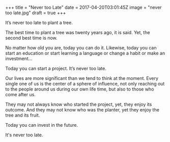 +++
title = "Never too Late"
date = 2017-04-20T03:01:45Z
image = "never too late.jpg"
draft = true
+++

It’s never too late to plant a tree.

The best time to plant a tree was twenty years ago, it is said.
Yet, the second best time is now. 

No matter how old you are, today you can do it. Likewise, today you can start an education or start learning a language or change a habit or make an investment...

Today you can start a project. It’s never too late.

Our lives are more significant than we tend to think at the moment. Every single one of us is the center of a sphere of influence, not only reaching out to the people around us during our own life time, but also to those who come after us.

They may not always know who started the project, yet, they enjoy its outcome. And they may not know who was the planter, yet they enjoy the tree and its fruit. 

Today you can invest in the future.

It's never too late.

